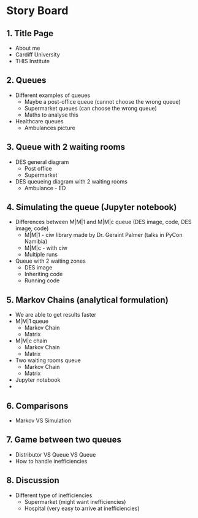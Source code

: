 # Story Board

## 1. Title Page
- About me
- Cardiff University
- THIS Institute


## 2. Queues
- Different examples of queues
  - Maybe a post-office queue (cannot choose the wrong queue)
  - Supermarket queues (can choose the wrong queue)
  - Maths to analyse this
- Healthcare queues
  - Ambulances picture


## 3. Queue with 2 waiting rooms
- DES general diagram
  - Post office
  - Supermarket
- DES queueing diagram with 2 waiting rooms
  - Ambulance - ED

## 4. Simulating the queue (Jupyter notebook)
- Differences between M|M|1 and M|M|c queue (DES image, code, DES image, code)
  - M|M|1 - ciw library made by Dr. Geraint Palmer (talks in PyCon Namibia)
  - M|M|c - with ciw
  - Multiple runs
- Queue with 2 waiting zones 
  - DES image 
  - Inheriting code
  - Running code


## 5. Markov Chains (analytical formulation)
- We are able to get results faster
- M|M|1 queue
  - Markov Chain
  - Matrix
- M|M|c chain
  - Markov Chain
  - Matrix
- Two waiting rooms queue
  - Markov Chain
  - Matrix
- Jupyter notebook 
- 

## 6. Comparisons
- Markov VS Simulation


## 7. Game between two queues
- Distributor VS Queue VS Queue
- How to handle inefficiencies


## 8. Discussion
- Different type of inefficiencies
  - Supermarket (might want inefficiencies)
  - Hospital (very easy to arrive at inefficiencies)